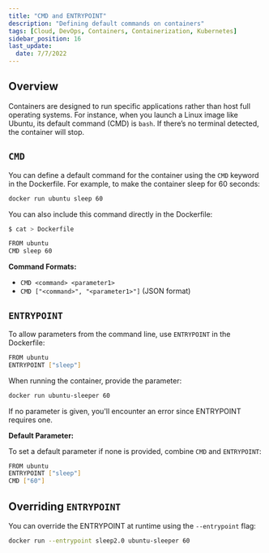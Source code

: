 ```yaml
---
title: "CMD and ENTRYPOINT"
description: "Defining default commands on containers"
tags: [Cloud, DevOps, Containers, Containerization, Kubernetes]
sidebar_position: 16
last_update:
  date: 7/7/2022
---
```



## Overview

Containers are designed to run specific applications rather than host full operating systems. For instance, when you launch a Linux image like Ubuntu, its default command (CMD) is `bash`. If there’s no terminal detected, the container will stop.

## `CMD`

You can define a default command for the container using the `CMD` keyword in the Dockerfile. For example, to make the container sleep for 60 seconds:

```bash
docker run ubuntu sleep 60
```

You can also include this command directly in the Dockerfile:

```bash
$ cat > Dockerfile 

FROM ubuntu
CMD sleep 60
```

**Command Formats:**

- `CMD <command> <parameter1>`
- `CMD ["<command>", "<parameter1>"]` (JSON format)

## `ENTRYPOINT`

To allow parameters from the command line, use `ENTRYPOINT` in the Dockerfile:

```bash
FROM ubuntu
ENTRYPOINT ["sleep"]
```

When running the container, provide the parameter:

```bash
docker run ubuntu-sleeper 60
```

If no parameter is given, you'll encounter an error since ENTRYPOINT requires one.

**Default Parameter:**

To set a default parameter if none is provided, combine `CMD` and `ENTRYPOINT`:

```bash
FROM ubuntu
ENTRYPOINT ["sleep"]
CMD ["60"]
```

## Overriding `ENTRYPOINT`

You can override the ENTRYPOINT at runtime using the `--entrypoint` flag:

```bash
docker run --entrypoint sleep2.0 ubuntu-sleeper 60
```